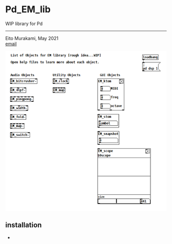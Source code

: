 # Pd_EM_lib
WIP library for Pd

-----------------

Eito Murakami, May 2021<br>
[email](emurakam@ucsd.edu)

![sample_img](img/list_of_objects.PNG)

## installation
- 
